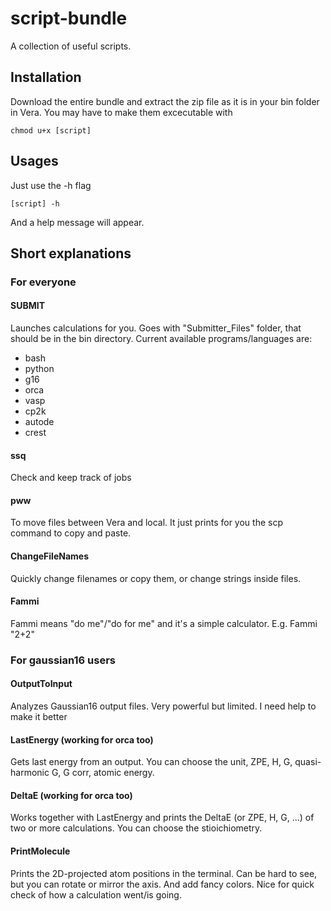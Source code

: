 # script-bundle
A collection of useful scripts.

## Installation
Download the entire bundle and extract the zip file as it is in your bin folder in Vera. You may have to make them excecutable with

	chmod u+x [script]

## Usages
Just use the -h flag 

	[script] -h

And a help message will appear.

## Short explanations
### For everyone
#### SUBMIT
Launches calculations for you. Goes with "Submitter_Files" folder, that should be in the bin directory. Current available programs/languages are: 
- bash
- python
- g16
- orca
- vasp
- cp2k
- autode
- crest

#### ssq
Check and keep track of jobs 

#### pww
To move files between Vera and local. It just prints for you the scp command to copy and paste.

#### ChangeFileNames
Quickly change filenames or copy them, or change strings inside files.

#### Fammi
Fammi means "do me"/"do for me" and it's a simple calculator. E.g. Fammi "2+2"


### For gaussian16 users

#### OutputToInput
Analyzes Gaussian16 output files. Very powerful but limited. I need help to make it better

#### LastEnergy (working for orca too)
Gets last energy from an output. You can choose the unit, ZPE, H, G, quasi-harmonic G, G corr, atomic energy.

#### DeltaE (working for orca too)
Works together with LastEnergy and prints the DeltaE (or ZPE, H, G, ...) of two or more calculations. You can choose the stioichiometry.

#### PrintMolecule
Prints the 2D-projected atom positions in the terminal. Can be hard to see, but you can rotate or mirror the axis. And add fancy colors.
Nice for quick check of how a calculation went/is going.

